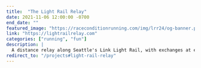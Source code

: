 ```yaml
---
title:  "The Light Rail Relay"
date: 2021-11-06 12:00:00 -0700
end_date: ""
featured_image: "https://raceconditionrunning.com/img/lrr24/og-banner.png"
link: "https://lightrailrelay.com"
categories: ["running", "fun"]
description: |
  A distance relay along Seattle's Link Light Rail, with exchanges at each station. I organize and direct the event. Participation has grown to over 100 runners. The open, unmarked 38 mile urban course means the map is critical. In 2024, I integrated live train arrivals information and built custom tiles from Openstreetmap data to include water fountains, restrooms and other runner-focused features.
redirect_to: "/projects#light-rail-relay"
---
```

